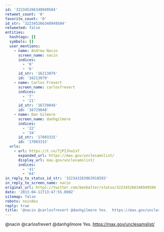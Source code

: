 ```yaml
---
id: '322345266348949504'
retweet_count: '0'
favorite_count: '0'
id_str: '322345266348949504'
retweeted: false
entities:
  hashtags: []
  symbols: []
  user_mentions:
    - name: Andrew Nacin
      screen_name: nacin
      indices:
        - '0'
        - '6'
      id_str: '16213079'
      id: '16213079'
    - name: Carlos Frevert
      screen_name: carlosfrevert
      indices:
        - '7'
        - '21'
      id_str: '16729048'
      id: '16729048'
    - name: Dan Gilmore
      screen_name: danhgilmore
      indices:
        - '22'
        - '34'
      id_str: '17003315'
      id: '17003315'
  urls:
    - url: https://t.co/7jPIJha1sY
      expanded_url: https://max.gov/unclesamslist/
      display_url: max.gov/unclesamslist/
      indices:
        - '41'
        - '64'
in_reply_to_status_id_str: '322343283063918593'
in_reply_to_screen_name: nacin
original_url: https://twitter.com/benbalter/status/322345266348949504
date: '2013-04-11T13:47:55.000Z'
sitemap: false
robots: noindex
reply: true
title: '@nacin @carlosfrevert @danhgilmore Yes.  https://max.gov/unclesamslist/'
---
```


@nacin @carlosfrevert @danhgilmore Yes.  https://max.gov/unclesamslist/